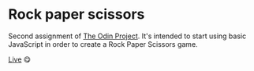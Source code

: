 # Rock paper scissors

Second assignment of [The Odin Project](https://www.theodinproject.com/courses/web-development-101/lessons/rock-paper-scissors?ref=lnav). It's intended to start using basic JavaScript in order to create a Rock Paper Scissors game.

[Live](https://sebfernandez.github.io/Rock-paper-scissors/) :yum:
